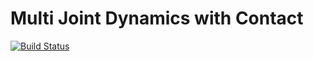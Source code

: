 # Multi Joint Dynamics with Contact
[![Build Status](https://travis-ci.org/abhinavkavuri/MuJoCo-locomotion-benchmark-using-ARS.svg?branch=master)](https://travis-ci.org/abhinavkavuri/MuJoCo-locomotion-benchmark-using-ARS)




